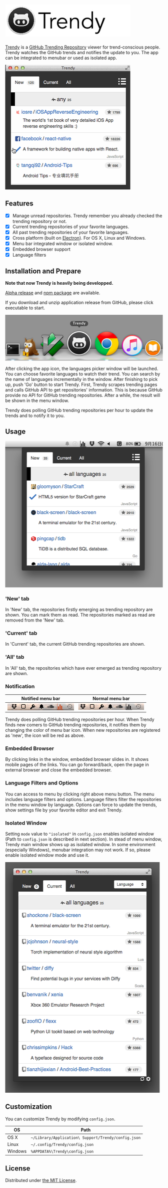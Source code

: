 ![Trendy](resource/image/title.jpg)
=====================

[Trendy](https://github.com/rhysd/Trendy) is a [GitHub Trending Repository](https://github.com/trending) viewer for trend-conscious people.  Trendy watches the GitHub trends and notifies the update to you.  The app can be integrated to menubar or used as isolated app.

![main screenshot](resource/image/usage.gif)

## Features

- [x] Manage unread repositories.  Trendy remember you already checked the trending repository or not.
- [x] Current trending repositories of your favorite languages.
- [x] All past trending repositories of your favorite languages.
- [x] Cross platform (built on [Electron](https://github.com/atom/electron)).  For OS X, Linux and Windows.
- [x] Menu bar integrated window or isolated window.
- [x] Embedded browser support
- [x] Language filters

## Installation and Prepare

__Note that now Trendy is heavily being developped.__

[Alpha release](https://github.com/rhysd/Trendy/releases) and [npm package](https://www.npmjs.com/package/trendy) are available.

If you download and unzip application release from GitHub, please click executable to start.

![dock](resource/image/dock.png)

After clicking the app icon, the languages picker window will be launched.  You can choose favorite languages to watch their trend.  You can search by the name of languages incrementally in the window.  After finishing to pick up, push 'Go' button to start Trendy.
First, Trendy scrapes trending pages and calls GitHub API to get repositories' information.  This is because GitHub provide no API for GitHub trending repositories.
After a while, the result will be shown in the menu window.

Trendy does polling GitHub trending repositories per hour to update the trends and to notify it to you.

## Usage

![usage screenshot](resource/image/main.png)

### __'New'__ tab

In 'New' tab, the repositories firstly emerging as trending repository are shown.  You can mark them as read.  The repositories marked as read are removed from the 'New' tab.

### __'Current'__ tab

In 'Current' tab, the current GitHub trending repositories are shown.

### __'All'__ tab

In 'All' tab, the repositories which have ever emerged as trending repository are shown.

### Notification

| Notified menu bar | Normal menu bar |
| ----------------- | --------------- |
| ![notified menubar](resource/image/notified_menubar.png) | ![normal menubar](resource/image/normal_menubar.png) |

Trendy does polling GitHub trending repositories per hour.  When Trendy finds new comers to GitHub trending repositories, it notifies them by changing the color of menu bar icon.  When new repositories are registered as 'new', the icon will be red as above.

### __Embedded Browser__

By clicking links in the window, embedded browser slides in.  It shows mobile pages of the links.  You can go forward/back, open the page in external browser and close the embedded browser.

### __Language Filters and Options__

You can access to menu by clicking right above menu button.  The menu includes language filters and options.  Language filters filter the repositories in the menu window by language.  Options can force to update the trends, show settings file by your favorite editor and exit Trendy.

### Isolated Window

Setting `mode` value to `"isolated"` in `config.json` enables isolated window (Path to `config.json` is described in next section).
In stead of menu window, Trendy main window shows up as isolated window.
In some environment (especially Windows), menubar integration may not work.  If so, please enable isolated window mode and use it.

![isolated window screen shot](resource/image/isolated.png)

## Customization

You can customize Trendy by modifying `config.json`.

| OS      | Path                                                |
| ------- | --------------------------------------------------- |
| OS X    | `~/Library/Application\ Support/Trendy/config.json` |
| Linux   | `~/.config/Trendy/config.json`                      |
| Windows | `%APPDATA%\Trendy\config.json`                      |

## License

Distributed under [the MIT License](LICENSE.txt).

